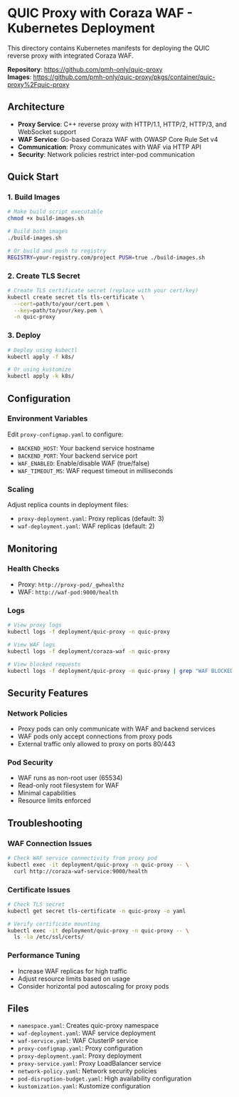 # QUIC Proxy with Coraza WAF - Kubernetes Deployment

This directory contains Kubernetes manifests for deploying the QUIC reverse proxy with integrated Coraza WAF.

**Repository**: https://github.com/pmh-only/quic-proxy  
**Images**: https://github.com/pmh-only/quic-proxy/pkgs/container/quic-proxy%2Fquic-proxy

## Architecture

- **Proxy Service**: C++ reverse proxy with HTTP/1.1, HTTP/2, HTTP/3, and WebSocket support
- **WAF Service**: Go-based Coraza WAF with OWASP Core Rule Set v4
- **Communication**: Proxy communicates with WAF via HTTP API
- **Security**: Network policies restrict inter-pod communication

## Quick Start

### 1. Build Images

```bash
# Make build script executable
chmod +x build-images.sh

# Build both images
./build-images.sh

# Or build and push to registry
REGISTRY=your-registry.com/project PUSH=true ./build-images.sh
```

### 2. Create TLS Secret

```bash
# Create TLS certificate secret (replace with your cert/key)
kubectl create secret tls tls-certificate \
  --cert=path/to/your/cert.pem \
  --key=path/to/your/key.pem \
  -n quic-proxy
```

### 3. Deploy

```bash
# Deploy using kubectl
kubectl apply -f k8s/

# Or using kustomize
kubectl apply -k k8s/
```

## Configuration

### Environment Variables

Edit `proxy-configmap.yaml` to configure:

- `BACKEND_HOST`: Your backend service hostname
- `BACKEND_PORT`: Your backend service port
- `WAF_ENABLED`: Enable/disable WAF (true/false)
- `WAF_TIMEOUT_MS`: WAF request timeout in milliseconds

### Scaling

Adjust replica counts in deployment files:
- `proxy-deployment.yaml`: Proxy replicas (default: 3)
- `waf-deployment.yaml`: WAF replicas (default: 2)

## Monitoring

### Health Checks

- Proxy: `http://proxy-pod/_gwhealthz`
- WAF: `http://waf-pod:9000/health`

### Logs

```bash
# View proxy logs
kubectl logs -f deployment/quic-proxy -n quic-proxy

# View WAF logs
kubectl logs -f deployment/coraza-waf -n quic-proxy

# View blocked requests
kubectl logs -f deployment/quic-proxy -n quic-proxy | grep "WAF BLOCKED"
```

## Security Features

### Network Policies

- Proxy pods can only communicate with WAF and backend services
- WAF pods only accept connections from proxy pods
- External traffic only allowed to proxy on ports 80/443

### Pod Security

- WAF runs as non-root user (65534)
- Read-only root filesystem for WAF
- Minimal capabilities
- Resource limits enforced

## Troubleshooting

### WAF Connection Issues

```bash
# Check WAF service connectivity from proxy pod
kubectl exec -it deployment/quic-proxy -n quic-proxy -- \
  curl http://coraza-waf-service:9000/health
```

### Certificate Issues

```bash
# Check TLS secret
kubectl get secret tls-certificate -n quic-proxy -o yaml

# Verify certificate mounting
kubectl exec -it deployment/quic-proxy -n quic-proxy -- \
  ls -la /etc/ssl/certs/
```

### Performance Tuning

- Increase WAF replicas for high traffic
- Adjust resource limits based on usage
- Consider horizontal pod autoscaling for proxy pods

## Files

- `namespace.yaml`: Creates quic-proxy namespace
- `waf-deployment.yaml`: WAF service deployment
- `waf-service.yaml`: WAF ClusterIP service
- `proxy-configmap.yaml`: Proxy configuration
- `proxy-deployment.yaml`: Proxy deployment
- `proxy-service.yaml`: Proxy LoadBalancer service
- `network-policy.yaml`: Network security policies
- `pod-disruption-budget.yaml`: High availability configuration
- `kustomization.yaml`: Kustomize configuration